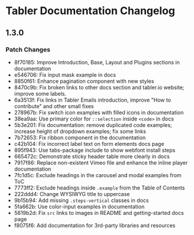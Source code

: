 # Tabler Documentation Changelog

## 1.3.0

### Patch Changes

- 8f70185: Improve Introduction, Base, Layout and Plugins sections in documentation
- e546706: Fix input mask example in docs
- 8850f61: Enhance pagination component with new styles
- 8470c9b: Fix broken links to other docs section and tabler.io website; improve some labels.
- 6a3513f: Fix links in Tabler Emails introduction, improve "How to contribute" and other small fixes
- 278967b: Fix switch icon examples with filled icons in documentation
- 38ea9aa: Use primary color for `::selection` inside `<code>` in docs
- 5b3e201: Fix documentation: remove duplicated code examples; increase height of dropdown examples; fix some links
- 7b72653: Fix ribbon component in the documentation
- c42b104: Fix incorrect label text on form elements docs page
- 895f943: Use tabs-package include to show webfont install steps
- 665472c: Demonstrate sticky header table more clearly in docs
- 7917f86: Replace non-existent Vimeo file and enhance the inline player documentation
- 7fc1d5c: Exclude headings in the carousel and modal examples from ToC
- 7773ff2: Exclude headings inside `.example` from the Table of Contents
- 222ddd4: Change WYSIWYG title to uppercase
- 9b15b94: Add missing `.steps-vertical` classes in docs
- 5fa662b: Use color-input examples in documentation
- 5619b2d: Fix `src` links to images in README and getting-started docs page
- f8075f6: Add documentation for 3rd-party libraries and resources
